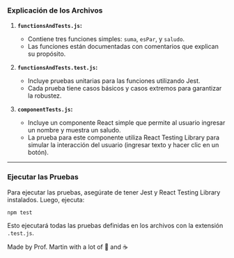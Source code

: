 ### **Explicación de los Archivos**

1. **`functionsAndTests.js`:**

   - Contiene tres funciones simples: `suma`, `esPar`, y `saludo`.
   - Las funciones están documentadas con comentarios que explican su propósito.

2. **`functionsAndTests.test.js`:**

   - Incluye pruebas unitarias para las funciones utilizando Jest.
   - Cada prueba tiene casos básicos y casos extremos para garantizar la robustez.

3. **`componentTests.js`:**
   - Incluye un componente React simple que permite al usuario ingresar un nombre y muestra un saludo.
   - La prueba para este componente utiliza React Testing Library para simular la interacción del usuario (ingresar texto y hacer clic en un botón).

---

### **Ejecutar las Pruebas**

Para ejecutar las pruebas, asegúrate de tener Jest y React Testing Library instalados. Luego, ejecuta:

```bash
npm test
```

Esto ejecutará todas las pruebas definidas en los archivos con la extensión `.test.js`.

Made by Prof. Martin with a lot of 💖 and ☕
